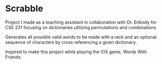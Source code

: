 # Scrabble
Project I made as a teaching assistant in collaboration with Dr. Enbody for CSE 231 focusing on dictionaries utilizing permutations and combinations


Generates all possible valid words to be made with a rack and an optional sequence of characters by cross referencing a given dictionary. 

Inspired to make this project while playing the iOS game, Words With Friends.
